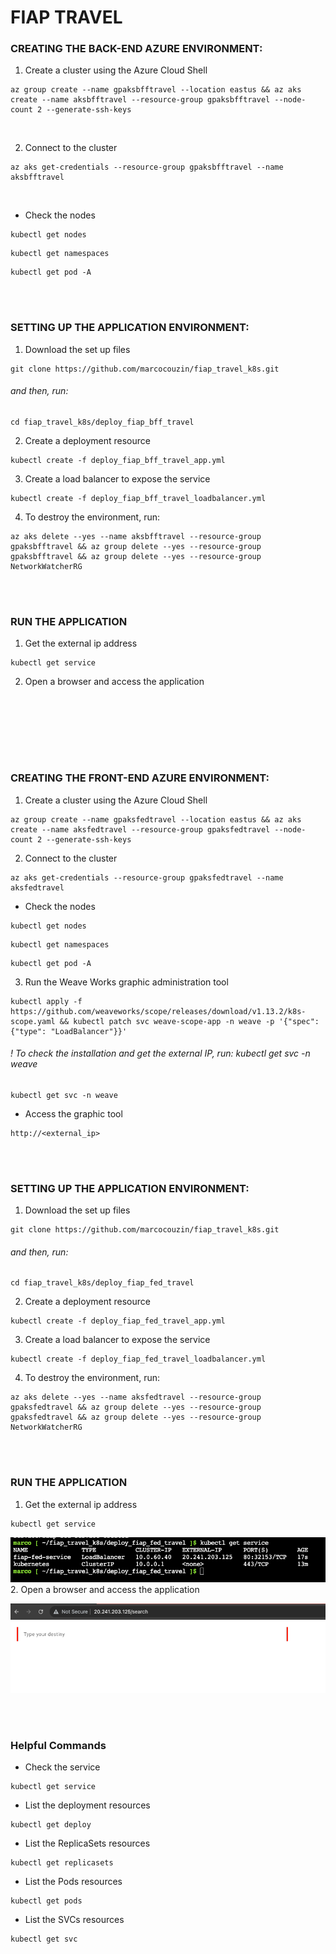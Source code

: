 # FIAP TRAVEL



### CREATING THE BACK-END AZURE ENVIRONMENT:
1. Create a cluster using the Azure Cloud Shell
```
az group create --name gpaksbfftravel --location eastus && az aks create --name aksbfftravel --resource-group gpaksbfftravel --node-count 2 --generate-ssh-keys 
```
<br />

2. Connect to the cluster
```
az aks get-credentials --resource-group gpaksbfftravel --name aksbfftravel
```  
<br />

- Check the nodes
```
kubectl get nodes
```
```
kubectl get namespaces
```
```
kubectl get pod -A
```


<br /><br />
### SETTING UP THE APPLICATION ENVIRONMENT:

1. Download the set up files
```
git clone https://github.com/marcocouzin/fiap_travel_k8s.git
```
###### and then, run:
```
cd fiap_travel_k8s/deploy_fiap_bff_travel
```



2. Create a deployment resource
```
kubectl create -f deploy_fiap_bff_travel_app.yml 
```

3. Create a load balancer to expose the service
```
kubectl create -f deploy_fiap_bff_travel_loadbalancer.yml    
```

4. To destroy the environment, run:
```
az aks delete --yes --name aksbfftravel --resource-group gpaksbfftravel && az group delete --yes --resource-group gpaksbfftravel && az group delete --yes --resource-group NetworkWatcherRG
```


<br /><br />
### RUN THE APPLICATION
1. Get the external ip address
```
kubectl get service
```

2. Open a browser and access the application



<br/><br/>









<br /><br /><br />
### CREATING THE FRONT-END AZURE ENVIRONMENT:
1. Create a cluster using the Azure Cloud Shell
```
az group create --name gpaksfedtravel --location eastus && az aks create --name aksfedtravel --resource-group gpaksfedtravel --node-count 2 --generate-ssh-keys 
```

2. Connect to the cluster
```
az aks get-credentials --resource-group gpaksfedtravel --name aksfedtravel
```
- Check the nodes
```
kubectl get nodes
```
```
kubectl get namespaces
```
```
kubectl get pod -A
```

3. Run the Weave Works graphic administration tool
```
kubectl apply -f https://github.com/weaveworks/scope/releases/download/v1.13.2/k8s-scope.yaml && kubectl patch svc weave-scope-app -n weave -p '{"spec": {"type": "LoadBalancer"}}'
```

###### ! To check the installation and get the external IP, run: kubectl get svc -n weave
```
kubectl get svc -n weave
```
- Access the graphic tool
```
http://<external_ip>
```



<br /><br />
### SETTING UP THE APPLICATION ENVIRONMENT:

1. Download the set up files
```
git clone https://github.com/marcocouzin/fiap_travel_k8s.git
```
###### and then, run:

```
cd fiap_travel_k8s/deploy_fiap_fed_travel
```

2. Create a deployment resource
```
kubectl create -f deploy_fiap_fed_travel_app.yml 
```

3. Create a load balancer to expose the service
```
kubectl create -f deploy_fiap_fed_travel_loadbalancer.yml    
```

4. To destroy the environment, run:
```
az aks delete --yes --name aksfedtravel --resource-group gpaksfedtravel && az group delete --yes --resource-group gpaksfedtravel && az group delete --yes --resource-group NetworkWatcherRG
```

<br /><br />
### RUN THE APPLICATION
1. Get the external ip address
```
kubectl get service
```
![img.png](img.png)
2. Open a browser and access the application

![img_1.png](img_1.png)

<br/><br/>

### Helpful Commands
- Check the service
```    
kubectl get service
```

- List the deployment resources
```    
kubectl get deploy
```

- List the ReplicaSets resources
```    
kubectl get replicasets
```

- List the Pods resources
```    
kubectl get pods
```

- List the SVCs resources
```    
kubectl get svc
```